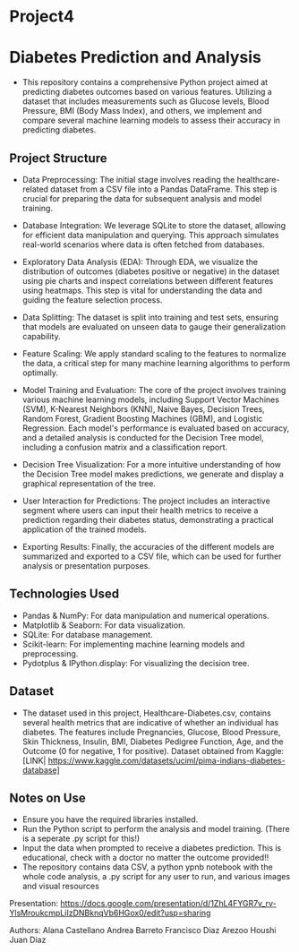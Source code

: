 # Project4


# Diabetes Prediction and Analysis

- This repository contains a comprehensive Python project aimed at predicting diabetes outcomes based on various features. Utilizing a dataset that includes measurements such as Glucose levels, Blood Pressure, BMI (Body Mass Index), and others, we implement and compare several machine learning models to assess their accuracy in predicting diabetes. 

## Project Structure

- Data Preprocessing: The initial stage involves reading the healthcare-related dataset from a CSV file into a Pandas DataFrame. This step is crucial for preparing the data for subsequent analysis and model training.

- Database Integration: We leverage SQLite to store the dataset, allowing for efficient data manipulation and querying. This approach simulates real-world scenarios where data is often fetched from databases.

- Exploratory Data Analysis (EDA): Through EDA, we visualize the distribution of outcomes (diabetes positive or negative) in the dataset using pie charts and inspect correlations between different features using heatmaps. This step is vital for understanding the data and guiding the feature selection process.

- Data Splitting: The dataset is split into training and test sets, ensuring that models are evaluated on unseen data to gauge their generalization capability.

- Feature Scaling: We apply standard scaling to the features to normalize the data, a critical step for many machine learning algorithms to perform optimally.

- Model Training and Evaluation: The core of the project involves training various machine learning models, including Support Vector Machines (SVM), K-Nearest Neighbors (KNN), Naive Bayes, Decision Trees, Random Forest, Gradient Boosting Machines (GBM), and Logistic Regression. Each model's performance is evaluated based on accuracy, and a detailed analysis is conducted for the Decision Tree model, including a confusion matrix and a classification report.

- Decision Tree Visualization: For a more intuitive understanding of how the Decision Tree model makes predictions, we generate and display a graphical representation of the tree.

- User Interaction for Predictions: The project includes an interactive segment where users can input their health metrics to receive a prediction regarding their diabetes status, demonstrating a practical application of the trained models.

- Exporting Results: Finally, the accuracies of the different models are summarized and exported to a CSV file, which can be used for further analysis or presentation purposes.

## Technologies Used

- Pandas & NumPy: For data manipulation and numerical operations.
- Matplotlib & Seaborn: For data visualization.
- SQLite: For database management.
- Scikit-learn: For implementing machine learning models and preprocessing.
- Pydotplus & IPython.display: For visualizing the decision tree.

## Dataset
- The dataset used in this project, Healthcare-Diabetes.csv, contains several health metrics that are indicative of whether an individual has diabetes. The features include Pregnancies, Glucose, Blood Pressure, Skin Thickness, Insulin, BMI, Diabetes Pedigree Function, Age, and the Outcome (0 for negative, 1 for positive). Dataset obtained from Kaggle: [LINK| https://www.kaggle.com/datasets/uciml/pima-indians-diabetes-database]

## Notes on Use
- Ensure you have the required libraries installed.
- Run the Python script to perform the analysis and model training. (There is a seperate .py script for this!)
- Input the data when prompted to receive a diabetes prediction. This is educational, check with a doctor no matter the outcome provided!!
- The repository contains data CSV, a python ypnb notebook with the whole code analysis, a .py script for any user to run, and various images and visual resources

Presentation: https://docs.google.com/presentation/d/1ZhL4FYGR7v_rv-YlsMroukcmpLiIzDNBknqVb6HGox0/edit?usp=sharing 


Authors:
Alana Castellano
Andrea Barreto
Francisco Diaz
Arezoo Houshi
Juan Diaz

